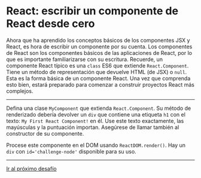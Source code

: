 # React: escribir un componente de React desde cero

Ahora que ha aprendido los conceptos básicos de los componentes JSX y React, es hora de escribir un componente por su cuenta. Los componentes de React son los componentes básicos de las aplicaciones de React, por lo que es importante familiarizarse con su escritura. Recuerde, un componente React típico es una `class` ES6 que extiende `React.Component`. Tiene un método de representación que devuelve HTML (de JSX) o `null`. Esta es la forma básica de un componente React. Una vez que comprenda esto bien, estará preparado para comenzar a construir proyectos React más complejos.

---

Defina una clase `MyComponent` que extienda `React.Component`. Su método de renderizado debería devolver un `div` que contiene una etiqueta `h1` con el texto: `My First React Component!` en él. Use este texto exactamente, las mayúsculas y la puntuación importan. Asegúrese de llamar también al constructor de su componente.

Procese este componente en el DOM usando `ReactDOM.render()`. Hay un `div` con `id='challenge-node'` disponible para su uso.

---

[Ir al próximo desafío](https://github.com/sebastiantorres86/react-practice/tree/master/Practica/14/my-app)